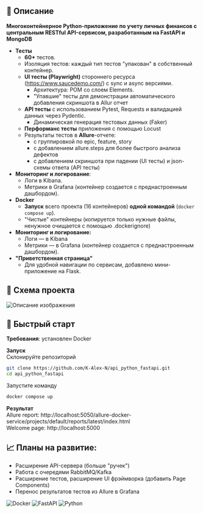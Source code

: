 
## 📄 Описание
**Многоконтейнерное Python-приложение по учету личных финансов с центральным RESTful API-сервисом, разработанным на FastAPI и MongoDB**
 
* **Тесты**
  * **60+** тестов.
  * Изоляция тестов: каждый тип тестов "упакован" в собственный контейнер. 
  * **UI тесты (Playwright)** стороннего ресурса (https://www.saucedemo.com/) с sync и async версиями.
     * Архитектура: POM со слоем Elements.
     * "Упавшие" тесты для демонстрации автоматического добавления скриншота в Allur отчет
  * **API тесты** с использованием Pytest, Requests и валидацией данных через Pydentic.
    * Динамическая генерация тестовых данных (Faker)
  * **Перформанс тесты** приложения с помощью Locust
  * Результаты тестов в **Allure**-отчете: 
    * c группировкой по epic, feature, story
    * c добавлением allure.steps для более быстрого анализа дефектов
    * c добавлением скриншота при падении (UI тесты) и json-схемы ответа (API тесты) 
* **Мониторинг и логирование**:
  * Логи в Kibana. 
  * Метрики в Grafana (контейнер создается с преднастроенным дашбордом). 
* **Docker**
  * **Запуск** всего проекта (16 контейнеров) **одной командой** (`docker compose up`). 
  * "Чистые" контейнеры (копируется только нужные файлы, ненужное очищается с помощью .dockerignore)
* **Мониторинг и логирование:**
  * Логи — в Kibana
  * Метрики — в Grafana (контейнер создается с преднастроенным дашбордом). 
* **"Приветственная страница"**
  * Для удобной навигации по сервисам, добавлено мини-приложение на Flask.

## 🧩 Схема проекта

![Описание изображения](https://raw.githubusercontent.com/K-Alex-N/assets/main/docker/main.png)


## 🚀 Быстрый старт

**Требования**: установлен Docker

**Запуск**  
Склонируйте репозиторий
```bash
git clone https://github.com/K-Alex-N/api_python_fastapi.git
cd api_python_fastapi
```
Запустите команду
```bash
docker compose up
```
**Результат**  
Allure report: http://localhost:5050/allure-docker-service/projects/default/reports/latest/index.html  
Welcome page: http://localhost:5000


## 📈 Планы на развитие:
- Расширение API-сервера (больше "ручек")
- Работа с очередями RabbitMQ/Kafka
- Расширение тестов, расширение UI фрэймворка (добавить Page Components) 
- Перенос результатов тестов из Allure в Grafana
  
  
![Docker](https://img.shields.io/badge/Docker-ready-blue)
![FastAPI](https://img.shields.io/badge/FastAPI-v0.100+-green)
![Python](https://img.shields.io/badge/Python-3.11+-blue)

